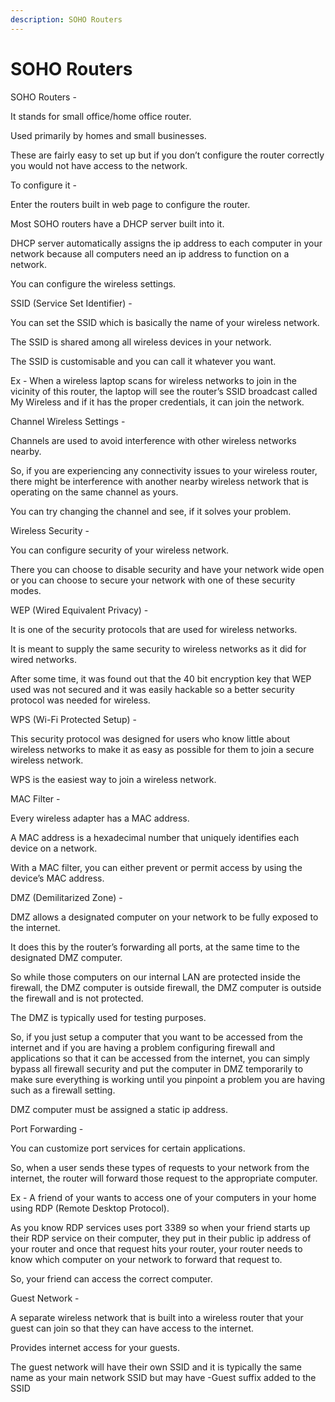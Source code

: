 ```yaml
---
description: SOHO Routers
---
```


# SOHO Routers

SOHO Routers -

It stands for small office/home office router.

Used primarily by homes and small businesses.

These are fairly easy to set up but if you don’t configure the router correctly you would not have access to the network.

To configure it -

Enter the routers built in web page to configure the router.

Most SOHO routers have a DHCP server built into it.

DHCP server automatically assigns the ip address to each computer in your network because all computers need an ip address to function on a network.

You can configure the wireless settings.

SSID \(Service Set Identifier\) -

You can set the SSID which is basically the name of your wireless network.

The SSID is shared among all wireless devices in your network.

The SSID is customisable and you can call it whatever you want.

Ex - When a wireless laptop scans for wireless networks to join in the vicinity of this router, the laptop will see the router’s SSID broadcast called My Wireless and if it has the proper credentials, it can join the network.

Channel Wireless Settings -

Channels are used to avoid interference with other wireless networks nearby.

So, if you are experiencing any connectivity issues to your wireless router, there might be interference with another nearby wireless network that is operating on the same channel as yours.

You can try changing the channel and see, if it solves your problem.

Wireless Security -

You can configure security of your wireless network.

There you can choose to disable security and have your network wide open or you can choose to secure your network with one of these security modes.

WEP \(Wired Equivalent Privacy\) -

It is one of the security protocols that are used for wireless networks.

It is meant to supply the same security to wireless networks as it did for wired networks.

After some time, it was found out that the 40 bit encryption key that WEP used was not secured and it was easily hackable so a better security protocol was needed for wireless.

WPS \(Wi-Fi Protected Setup\) -

This security protocol was designed for users who know little about wireless networks to make it as easy as possible for them to join a secure wireless network.

WPS is the easiest way to join a wireless network.

MAC Filter -

Every wireless adapter has a MAC address.

A MAC address is a hexadecimal number that uniquely identifies each device on a network.

With a MAC filter, you can either prevent or permit access by using the device’s MAC address.

DMZ \(Demilitarized Zone\) -

DMZ allows a designated computer on your network to be fully exposed to the internet.

It does this by the router’s forwarding all ports, at the same time to the designated DMZ computer.

So while those computers on our internal LAN are protected inside the firewall, the DMZ computer is outside firewall, the DMZ computer is outside the firewall and is not protected.

The DMZ is typically used for testing purposes.

So, if you just setup a computer that you want to be accessed from the internet and if you are having a problem configuring firewall and applications so that it can be accessed from the internet, you can simply bypass all firewall security and put the computer in DMZ temporarily to make sure everything is working until you pinpoint a problem you are having such as a firewall setting.

DMZ computer must be assigned a static ip address.

Port Forwarding -

You can customize port services for certain applications.

So, when a user sends these types of requests to your network from the internet, the router will forward those request to the appropriate computer.

Ex - A friend of your wants to access one of your computers in your home using RDP \(Remote Desktop Protocol\).

As you know RDP services uses port 3389 so when your friend starts up their RDP service on their computer, they put in their public ip address of your router and once that request hits your router, your router needs to know which computer on your network to forward that request to.

So, your friend can access the correct computer.

Guest Network -

A separate wireless network that is built into a wireless router that your guest can join so that they can have access to the internet.

Provides internet access for your guests.

The guest network will have their own SSID and it is typically the same name as your main network SSID but may have -Guest suffix added to the SSID

